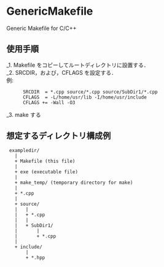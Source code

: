 # GenericMakefile
Generic Makefile for C/C++

## 使用手順
_1. Makefile をコピーしてルートディレクトリに設置する．  
_2. SRCDIR，および，CFLAGS を設定する．  
    例:   
```
      SRCDIR  = *.cpp source/*.cpp source/SubDir1/*.cpp
      CFLAGS  = -L/home/usr/lib -I/home/usr/include
      CFLAGS += -Wall -O3
```
_3. make する  

## 想定するディレクトリ構成例
```
 exampledir/
   |
   + Makefile (this file)
   |
   + exe (executable file)
   |
   + make_temp/ (temporary directory for make)
   |
   + *.cpp
   |
   + source/
   |   |
   |   + *.cpp
   |   |
   |   + SubDir1/
   |       |
   |       + *.cpp
   |
   + include/
       |
       + *.hpp
 ```

